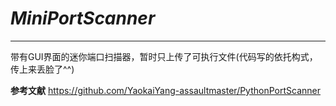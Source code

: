 # *MiniPortScanner*

--------------------------
带有GUI界面的迷你端口扫描器，暂时只上传了可执行文件(代码写的依托构式，传上来丢脸了^^)

**参考文献**
https://github.com/YaokaiYang-assaultmaster/PythonPortScanner
